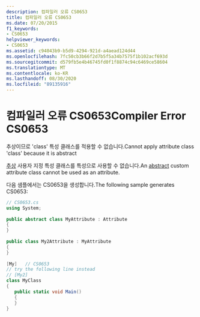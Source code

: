 ```yaml
---
description: 컴파일러 오류 CS0653
title: 컴파일러 오류 CS0653
ms.date: 07/20/2015
f1_keywords:
- CS0653
helpviewer_keywords:
- CS0653
ms.assetid: c94043b9-b5d9-4294-921d-a4aead124d44
ms.openlocfilehash: 7fc50cb3b66f2d7b5f5a34b7575f1b102acf693d
ms.sourcegitcommit: d579fb5e4b46745fd0f1f8874c94c6469ce58604
ms.translationtype: MT
ms.contentlocale: ko-KR
ms.lasthandoff: 08/30/2020
ms.locfileid: "89135916"
---
```

# <a name="compiler-error-cs0653"></a><span data-ttu-id="3c7e8-103">컴파일러 오류 CS0653</span><span class="sxs-lookup"><span data-stu-id="3c7e8-103">Compiler Error CS0653</span></span>
<span data-ttu-id="3c7e8-104">추상이므로 'class' 특성 클래스를 적용할 수 없습니다.</span><span class="sxs-lookup"><span data-stu-id="3c7e8-104">Cannot apply attribute class 'class' because it is abstract</span></span>  
  
 <span data-ttu-id="3c7e8-105">[추상](../language-reference/keywords/abstract.md) 사용자 지정 특성 클래스를 특성으로 사용할 수 없습니다.</span><span class="sxs-lookup"><span data-stu-id="3c7e8-105">An [abstract](../language-reference/keywords/abstract.md) custom attribute class cannot be used as an attribute.</span></span>  
  
 <span data-ttu-id="3c7e8-106">다음 샘플에서는 CS0653을 생성합니다.</span><span class="sxs-lookup"><span data-stu-id="3c7e8-106">The following sample generates CS0653:</span></span>  
  
```csharp  
// CS0653.cs  
using System;  
  
public abstract class MyAttribute : Attribute  
{  
}  
  
public class My2Attribute : MyAttribute  
{  
}  
  
[My]   // CS0653  
// try the following line instead  
// [My2]  
class MyClass  
{  
   public static void Main()  
   {  
   }  
}  
```
